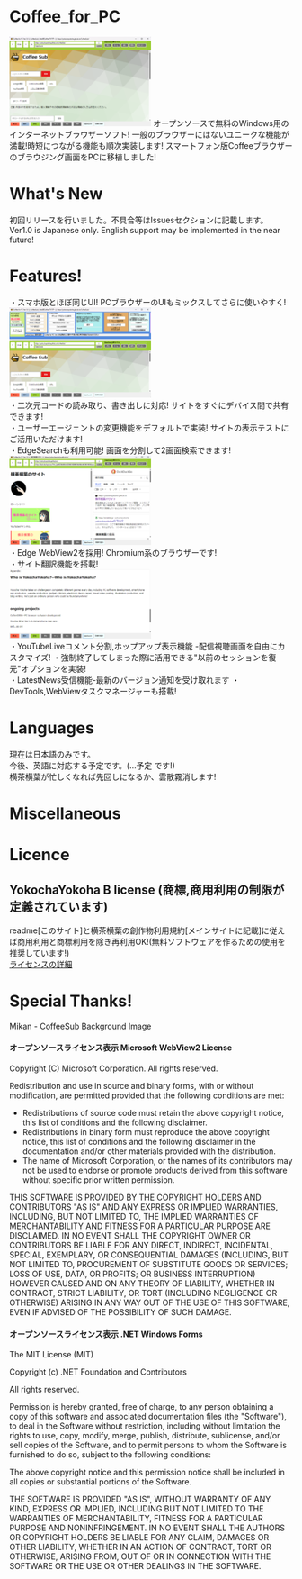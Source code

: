 # Coffee_for_PC  
<img src="https://github.com/YokochaYokoha/Coffee_for_PC/blob/main/docs/sc%20(2).png?raw=true" width="50%">  
オープンソースで無料のWindows用のインターネットブラウザーソフト!  
一般のブラウザーにはないユニークな機能が満載!時短につながる機能も順次実装します!  
スマートフォン版Coffeeブラウザーのブラウジング画面をPCに移植しました!  

# What's New  
初回リリースを行いました。不具合等はIssuesセクションに記載します。  
Ver1.0 is Japanese only. English support may be implemented in the near future!  

# Features!  
・スマホ版とほぼ同じUI! PCブラウザーのUIもミックスしてさらに使いやすく!  
<img src="https://github.com/YokochaYokoha/Coffee_for_PC/blob/main/docs/sc%20(3).png?raw=true" width="50%">  
・二次元コードの読み取り、書き出しに対応! サイトをすぐにデバイス間で共有できます!  
・ユーザーエージェントの変更機能をデフォルトで実装! サイトの表示テストにご活用いただけます!  
・EdgeSearchも利用可能! 画面を分割して2画面検索できます!  
<img src="https://github.com/YokochaYokoha/Coffee_for_PC/blob/main/docs/sc%20(4).png?raw=true" width="50%">  
・Edge WebView2を採用! Chromium系のブラウザーです!  
・サイト翻訳機能を搭載!  
<img src="https://github.com/YokochaYokoha/Coffee_for_PC/blob/main/docs/sc%20(1).png?raw=true" width="50%">  
・YouTubeLiveコメント分割,ホップアップ表示機能  -配信視聴画面を自由にカスタマイズ!
・強制終了してしまった際に活用できる"以前のセッションを復元"オプションを実装!  
・LatestNews受信機能-最新のバージョン通知を受け取れます
・DevTools,WebViewタスクマネージャーも搭載!  

# Languages  
現在は日本語のみです。  
今後、英語に対応する予定です。(...予定 です!)  
横茶横葉が忙しくなれば先回しになるか、雲散霧消します!  

# Miscellaneous  

# Licence  
## YokochaYokoha B license (商標,商用利用の制限が定義されています)  
readme[このサイト]と横茶横葉の創作物利用規約[メインサイトに記載]に従えば商用利用と商標利用を除き再利用OK!(無料ソフトウェアを作るための使用を推奨しています!)  
<a href="https://yokochayokoha.github.io/blicense">ライセンスの詳細</a>  

# Special Thanks!  
Mikan - CoffeeSub Background Image  

#### オープンソースライセンス表示 Microsoft WebView2 License  
Copyright (C) Microsoft Corporation. All rights reserved.

Redistribution and use in source and binary forms, with or without
modification, are permitted provided that the following conditions are
met:

   * Redistributions of source code must retain the above copyright
notice, this list of conditions and the following disclaimer.
   * Redistributions in binary form must reproduce the above
copyright notice, this list of conditions and the following disclaimer
in the documentation and/or other materials provided with the
distribution.
   * The name of Microsoft Corporation, or the names of its contributors 
may not be used to endorse or promote products derived from this
software without specific prior written permission.

THIS SOFTWARE IS PROVIDED BY THE COPYRIGHT HOLDERS AND CONTRIBUTORS
"AS IS" AND ANY EXPRESS OR IMPLIED WARRANTIES, INCLUDING, BUT NOT
LIMITED TO, THE IMPLIED WARRANTIES OF MERCHANTABILITY AND FITNESS FOR
A PARTICULAR PURPOSE ARE DISCLAIMED. IN NO EVENT SHALL THE COPYRIGHT
OWNER OR CONTRIBUTORS BE LIABLE FOR ANY DIRECT, INDIRECT, INCIDENTAL,
SPECIAL, EXEMPLARY, OR CONSEQUENTIAL DAMAGES (INCLUDING, BUT NOT
LIMITED TO, PROCUREMENT OF SUBSTITUTE GOODS OR SERVICES; LOSS OF USE,
DATA, OR PROFITS; OR BUSINESS INTERRUPTION) HOWEVER CAUSED AND ON ANY
THEORY OF LIABILITY, WHETHER IN CONTRACT, STRICT LIABILITY, OR TORT
(INCLUDING NEGLIGENCE OR OTHERWISE) ARISING IN ANY WAY OUT OF THE USE
OF THIS SOFTWARE, EVEN IF ADVISED OF THE POSSIBILITY OF SUCH DAMAGE.  
#### オープンソースライセンス表示 .NET Windows Forms  
The MIT License (MIT)

Copyright (c) .NET Foundation and Contributors

All rights reserved.

Permission is hereby granted, free of charge, to any person obtaining a copy
of this software and associated documentation files (the "Software"), to deal
in the Software without restriction, including without limitation the rights
to use, copy, modify, merge, publish, distribute, sublicense, and/or sell
copies of the Software, and to permit persons to whom the Software is
furnished to do so, subject to the following conditions:

The above copyright notice and this permission notice shall be included in all
copies or substantial portions of the Software.

THE SOFTWARE IS PROVIDED "AS IS", WITHOUT WARRANTY OF ANY KIND, EXPRESS OR
IMPLIED, INCLUDING BUT NOT LIMITED TO THE WARRANTIES OF MERCHANTABILITY,
FITNESS FOR A PARTICULAR PURPOSE AND NONINFRINGEMENT. IN NO EVENT SHALL THE
AUTHORS OR COPYRIGHT HOLDERS BE LIABLE FOR ANY CLAIM, DAMAGES OR OTHER
LIABILITY, WHETHER IN AN ACTION OF CONTRACT, TORT OR OTHERWISE, ARISING FROM,
OUT OF OR IN CONNECTION WITH THE SOFTWARE OR THE USE OR OTHER DEALINGS IN THE
SOFTWARE.


